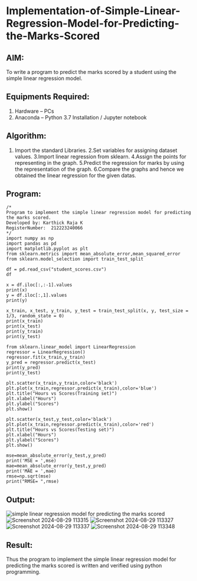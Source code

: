# Implementation-of-Simple-Linear-Regression-Model-for-Predicting-the-Marks-Scored

## AIM:
To write a program to predict the marks scored by a student using the simple linear regression model.

## Equipments Required:
1. Hardware – PCs
2. Anaconda – Python 3.7 Installation / Jupyter notebook

## Algorithm:
1. Import the standard Libraries.
2.Set variables for assigning dataset values.
3.Import linear regression from sklearn.
4.Assign the points for representing in the graph.
5.Predict the regression for marks by using the representation of the graph.
6.Compare the graphs and hence we obtained the linear regression for the given datas.
## Program:
```
/*
Program to implement the simple linear regression model for predicting the marks scored.
Developed by: Karthick Raja K
RegisterNumber:  212223240066
*/
import numpy as np
import pandas as pd
import matplotlib.pyplot as plt
from sklearn.metrics import mean_absolute_error,mean_squared_error
from sklearn.model_selection import train_test_split

df = pd.read_csv("student_scores.csv")
df

x = df.iloc[:,:-1].values
print(x)
y = df.iloc[:,1].values
print(y)

x_train, x_test, y_train, y_test = train_test_split(x, y, test_size = 1/3, random_state = 0)
print(x_train)
print(x_test)
print(y_train)
print(y_test)

from sklearn.linear_model import LinearRegression
regressor = LinearRegression()
regressor.fit(x_train,y_train)
y_pred = regressor.predict(x_test)
print(y_pred)
print(y_test)

plt.scatter(x_train,y_train,color='black')
plt.plot(x_train,regressor.predict(x_train),color='blue')
plt.title("Hours vs Scores(Training set)")
plt.xlabel("Hours")
plt.ylabel("Scores")
plt.show()

plt.scatter(x_test,y_test,color='black')
plt.plot(x_train,regressor.predict(x_train),color='red')
plt.title("Hours vs Scores(Testing set)")
plt.xlabel("Hours")
plt.ylabel("Scores")
plt.show()

mse=mean_absolute_error(y_test,y_pred)
print('MSE = ',mse)
mae=mean_absolute_error(y_test,y_pred)
print('MAE = ',mae)
rmse=np.sqrt(mse)
print("RMSE= ",rmse)
```

## Output:
![simple linear regression model for predicting the marks scored](sam.png)
![Screenshot 2024-08-29 113315](https://github.com/user-attachments/assets/e622a890-f91e-4389-991b-8fda4c7410ae)
![Screenshot 2024-08-29 113327](https://github.com/user-attachments/assets/437e83cb-f4b4-4338-8e78-1430472f115e)
![Screenshot 2024-08-29 113337](https://github.com/user-attachments/assets/62759c45-caf1-4548-8259-5b9a54434319)
![Screenshot 2024-08-29 113348](https://github.com/user-attachments/assets/56f3fa9c-7a87-4a77-85e1-0b8c8fa595a3)


## Result:
Thus the program to implement the simple linear regression model for predicting the marks scored is written and verified using python programming.
